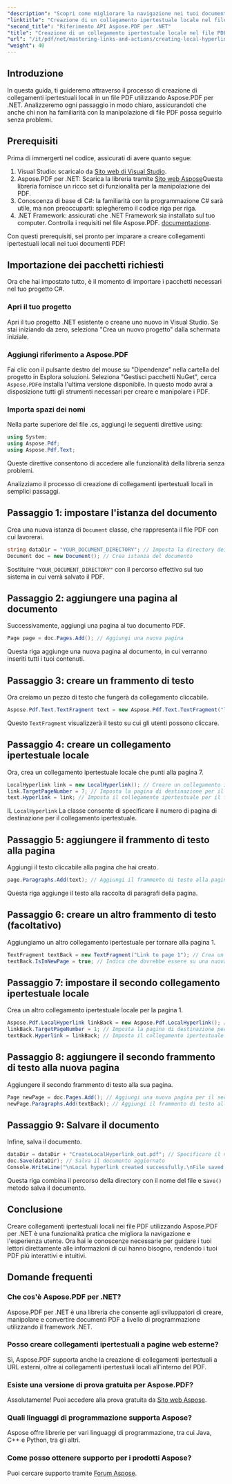 ```yaml
---
"description": "Scopri come migliorare la navigazione nei tuoi documenti PDF creando collegamenti ipertestuali locali utilizzando Aspose.PDF per .NET. Questo tutorial passo passo ti guiderà attraverso l'intero processo."
"linktitle": "Creazione di un collegamento ipertestuale locale nel file PDF"
"second_title": "Riferimento API Aspose.PDF per .NET"
"title": "Creazione di un collegamento ipertestuale locale nel file PDF"
"url": "/it/pdf/net/mastering-links-and-actions/creating-local-hyperlink/"
"weight": 40
---
```


## Introduzione

In questa guida, ti guideremo attraverso il processo di creazione di collegamenti ipertestuali locali in un file PDF utilizzando Aspose.PDF per .NET. Analizzeremo ogni passaggio in modo chiaro, assicurandoti che anche chi non ha familiarità con la manipolazione di file PDF possa seguirlo senza problemi.

## Prerequisiti

Prima di immergerti nel codice, assicurati di avere quanto segue:

1. Visual Studio: scaricalo da [Sito web di Visual Studio](https://visualstudio.microsoft.com/).
2. Aspose.PDF per .NET: Scarica la libreria tramite [Sito web Aspose](https://releases.aspose.com/pdf/net/)Questa libreria fornisce un ricco set di funzionalità per la manipolazione dei PDF.
3. Conoscenza di base di C#: la familiarità con la programmazione C# sarà utile, ma non preoccuparti: spiegheremo il codice riga per riga.
4. .NET Framework: assicurati che .NET Framework sia installato sul tuo computer. Controlla i requisiti nel file Aspose.PDF. [documentazione](https://reference.aspose.com/pdf/net/).

Con questi prerequisiti, sei pronto per imparare a creare collegamenti ipertestuali locali nei tuoi documenti PDF!

## Importazione dei pacchetti richiesti

Ora che hai impostato tutto, è il momento di importare i pacchetti necessari nel tuo progetto C#.

### Apri il tuo progetto

Apri il tuo progetto .NET esistente o creane uno nuovo in Visual Studio. Se stai iniziando da zero, seleziona "Crea un nuovo progetto" dalla schermata iniziale.

### Aggiungi riferimento a Aspose.PDF

Fai clic con il pulsante destro del mouse su "Dipendenze" nella cartella del progetto in Esplora soluzioni. Seleziona "Gestisci pacchetti NuGet", cerca `Aspose.PDF`e installa l'ultima versione disponibile. In questo modo avrai a disposizione tutti gli strumenti necessari per creare e manipolare i PDF.

### Importa spazi dei nomi

Nella parte superiore del file .cs, aggiungi le seguenti direttive using:

```csharp
using System;
using Aspose.Pdf;
using Aspose.Pdf.Text;
```

Queste direttive consentono di accedere alle funzionalità della libreria senza problemi.

Analizziamo il processo di creazione di collegamenti ipertestuali locali in semplici passaggi.

## Passaggio 1: impostare l'istanza del documento

Crea una nuova istanza di `Document` classe, che rappresenta il file PDF con cui lavorerai.

```csharp
string dataDir = "YOUR_DOCUMENT_DIRECTORY"; // Imposta la directory dei tuoi documenti
Document doc = new Document(); // Crea istanza del documento
```

Sostituire `"YOUR_DOCUMENT_DIRECTORY"` con il percorso effettivo sul tuo sistema in cui verrà salvato il PDF.

## Passaggio 2: aggiungere una pagina al documento

Successivamente, aggiungi una pagina al tuo documento PDF.

```csharp
Page page = doc.Pages.Add(); // Aggiungi una nuova pagina
```

Questa riga aggiunge una nuova pagina al documento, in cui verranno inseriti tutti i tuoi contenuti.

## Passaggio 3: creare un frammento di testo

Ora creiamo un pezzo di testo che fungerà da collegamento cliccabile.

```csharp
Aspose.Pdf.Text.TextFragment text = new Aspose.Pdf.Text.TextFragment("link page number test to page 7"); // Crea un frammento di testo
```

Questo `TextFragment` visualizzerà il testo su cui gli utenti possono cliccare.

## Passaggio 4: creare un collegamento ipertestuale locale

Ora, crea un collegamento ipertestuale locale che punti alla pagina 7.

```csharp
LocalHyperlink link = new LocalHyperlink(); // Creare un collegamento ipertestuale locale
link.TargetPageNumber = 7; // Imposta la pagina di destinazione per il collegamento
text.Hyperlink = link; // Imposta il collegamento ipertestuale per il frammento di testo
```

IL `LocalHyperlink` La classe consente di specificare il numero di pagina di destinazione per il collegamento ipertestuale.

## Passaggio 5: aggiungere il frammento di testo alla pagina

Aggiungi il testo cliccabile alla pagina che hai creato.

```csharp
page.Paragraphs.Add(text); // Aggiungi il frammento di testo alla pagina
```

Questa riga aggiunge il testo alla raccolta di paragrafi della pagina.

## Passaggio 6: creare un altro frammento di testo (facoltativo)

Aggiungiamo un altro collegamento ipertestuale per tornare alla pagina 1.

```csharp
TextFragment textBack = new TextFragment("Link to page 1"); // Crea un nuovo frammento di testo
textBack.IsInNewPage = true; // Indica che dovrebbe essere su una nuova pagina
```

## Passaggio 7: impostare il secondo collegamento ipertestuale locale

Crea un altro collegamento ipertestuale locale per la pagina 1.

```csharp
Aspose.Pdf.LocalHyperlink linkBack = new Aspose.Pdf.LocalHyperlink(); // Crea un altro collegamento ipertestuale locale
linkBack.TargetPageNumber = 1; // Imposta la pagina di destinazione per il secondo collegamento ipertestuale
textBack.Hyperlink = linkBack; // Imposta il collegamento ipertestuale per il secondo frammento di testo
```

## Passaggio 8: aggiungere il secondo frammento di testo alla nuova pagina

Aggiungere il secondo frammento di testo alla sua pagina.

```csharp
Page newPage = doc.Pages.Add(); // Aggiungi una nuova pagina per il secondo collegamento
newPage.Paragraphs.Add(textBack); // Aggiungi il frammento di testo alla nuova pagina
```

## Passaggio 9: Salvare il documento

Infine, salva il documento.

```csharp
dataDir = dataDir + "CreateLocalHyperlink_out.pdf"; // Specificare il nome del file di output
doc.Save(dataDir); // Salva il documento aggiornato
Console.WriteLine("\nLocal hyperlink created successfully.\nFile saved at " + dataDir);
```

Questa riga combina il percorso della directory con il nome del file e `Save()` metodo salva il documento.

## Conclusione

Creare collegamenti ipertestuali locali nei file PDF utilizzando Aspose.PDF per .NET è una funzionalità pratica che migliora la navigazione e l'esperienza utente. Ora hai le conoscenze necessarie per guidare i tuoi lettori direttamente alle informazioni di cui hanno bisogno, rendendo i tuoi PDF più interattivi e intuitivi.

## Domande frequenti

### Che cos'è Aspose.PDF per .NET?
Aspose.PDF per .NET è una libreria che consente agli sviluppatori di creare, manipolare e convertire documenti PDF a livello di programmazione utilizzando il framework .NET.

### Posso creare collegamenti ipertestuali a pagine web esterne?
Sì, Aspose.PDF supporta anche la creazione di collegamenti ipertestuali a URL esterni, oltre ai collegamenti ipertestuali locali all'interno del PDF.

### Esiste una versione di prova gratuita per Aspose.PDF?
Assolutamente! Puoi accedere alla prova gratuita da [Sito web Aspose](https://releases.aspose.com/).

### Quali linguaggi di programmazione supporta Aspose?
Aspose offre librerie per vari linguaggi di programmazione, tra cui Java, C++ e Python, tra gli altri.

### Come posso ottenere supporto per i prodotti Aspose?
Puoi cercare supporto tramite [Forum Aspose](https://forum.aspose.com/c/pdf/10).